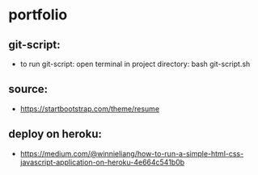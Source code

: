 # portfolio
## git-script:
- to run git-script: open terminal in project directory: bash git-script.sh

## source:
- https://startbootstrap.com/theme/resume

## deploy on heroku:
- https://medium.com/@winnieliang/how-to-run-a-simple-html-css-javascript-application-on-heroku-4e664c541b0b
